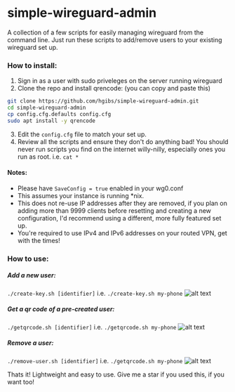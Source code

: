 # simple-wireguard-admin
A collection of a few scripts for easily managing wireguard from the command line. Just run these scripts to add/remove users to your 
existing wireguard set up.

### How to install:
1) Sign in as a user with sudo priveleges on the server running wireguard
2) Clone the repo and install qrencode: (you can copy and paste this)
```bash
git clone https://github.com/hgibs/simple-wireguard-admin.git
cd simple-wireguard-admin
cp config.cfg.defaults config.cfg
sudo apt install -y qrencode
```
3) Edit the `config.cfg` file to match your set up.
4) Review all the scripts and ensure they don't do anything bad! You should never run scripts you find on the internet willy-nilly, 
especially ones you run as root. i.e. `cat *`

#### Notes:
- Please have `SaveConfig = true` enabled in your wg0.conf
- This assumes your instance is running \*nix.
- This does not re-use IP addresses after they are removed, if you plan on adding more than 9999 clients before resetting and
creating a new configuration, I'd recommend using a different, more fully featured set up.
- You're required to use IPv4 and IPv6 addresses on your routed VPN, get with the times!

### How to use:
##### Add a new user:
`./create-key.sh [identifier]` i.e. `./create-key.sh my-phone`
![alt text](https://raw.githubusercontent.com/hgibs/simple-wireguard-admin/master/screenshots/create-user.png "create-key.sh")

##### Get a qr code of a pre-created user:
`./getqrcode.sh [identifier]` i.e. `./getqrcode.sh my-phone`
![alt text](https://raw.githubusercontent.com/hgibs/simple-wireguard-admin/master/screenshots/getqrcode.png "getqrcode.sh")


##### Remove a user:
`./remove-user.sh [identifier]` i.e. `./getqrcode.sh my-phone`
![alt text](https://raw.githubusercontent.com/hgibs/simple-wireguard-admin/master/screenshots/remove-user.png "remove-user.sh")

Thats it! Lightweight and easy to use. Give me a star if you used this, if you want too!

